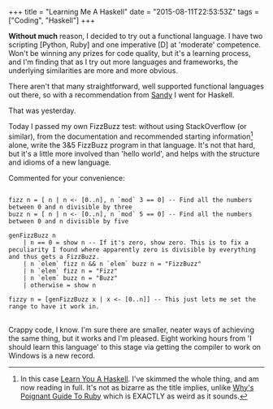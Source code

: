 +++
title = "Learning Me A Haskell"
date = "2015-08-11T22:53:53Z"
tags = ["Coding", "Haskell"]
+++

**Without much** reason, I decided to try out a functional language. I have two scripting [Python, Ruby] and one imperative [D] at 'moderate' competence. Won't be winning any prizes for code quality, but it's a learning process, and I'm finding that as I try out more languages and frameworks, the underlying similarities are more and more obvious.

There aren't that many straightforward, well supported functional languages out there, so with a recommendation from [Sandy](http://sandymaguire.me) I went for Haskell.

That was yesterday.

Today I passed my own FizzBuzz test: without using StackOverflow (or similar), from the documentation and recommended starting information[^1] alone, write the 3&5 FizzBuzz program in that language. It's not that hard, but it's a little more involved than 'hello world', and helps with the structure and idioms of a new language.

Commented for your convenience:

<pre data-line-numbers class="line-numbers language-haskell">
<code class="language-haskell">
fizz n = [ n | n <- [0..n], n `mod` 3 == 0] -- Find all the numbers between 0 and n divisible by three
buzz n = [ n | n <- [0..n], n `mod` 5 == 0] -- Find all the numbers between 0 and n divisible by five

genFizzBuzz n
	| n == 0 = show n -- If it's zero, show zero. This is to fix a peculiarity I found where apparently zero is divisible by everything and thus gets a FizzBuzz.
	| n `elem` fizz n && n `elem` buzz n = "FizzBuzz"
	| n `elem` fizz n = "Fizz"
	| n `elem` buzz n = "Buzz"
	| otherwise = show n

fizzy n = [genFizzBuzz x | x <- [0..n]] -- This just lets me set the range to have it work in.
</code>
</pre>

Crappy code, I know. I'm sure there are smaller, neater ways of achieving the same thing, but it works and I'm pleased. Eight working hours from 'I should learn this language' to this stage via getting the compiler to work on Windows is a new record.

[^1]: In this case [Learn You A Haskell](http://learnyouahaskell.com/). I've skimmed the whole thing, and am now reading in full. It's not as bizarre as the title implies, unlike [Why's Poignant Guide To Ruby](http://mislav.uniqpath.com/poignant-guide/book/chapter-1.html) which is EXACTLY as weird as it sounds.
